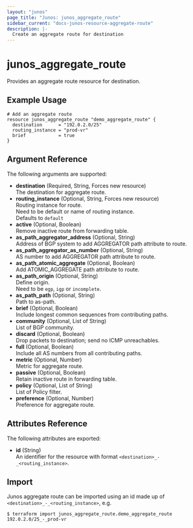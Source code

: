 ```yaml
---
layout: "junos"
page_title: "Junos: junos_aggregate_route"
sidebar_current: "docs-junos-resource-aggregate-route"
description: |-
  Create an aggregate route for destination
---
```


# junos_aggregate_route

Provides an aggregate route resource for destination.

## Example Usage

```hcl
# Add an aggregate route
resource junos_aggregate_route "demo_aggregate_route" {
  destination      = "192.0.2.0/25"
  routing_instance = "prod-vr"
  brief            = true
}
```

## Argument Reference

The following arguments are supported:

- **destination** (Required, String, Forces new resource)  
  The destination for aggregate route.
- **routing_instance** (Optional, String, Forces new resource)  
  Routing instance for route.  
  Need to be default or name of routing instance.  
  Defaults to `default`
- **active** (Optional, Boolean)  
  Remove inactive route from forwarding table.
- **as_path_aggregator_address** (Optional, String)  
  Address of BGP system to add AGGREGATOR path attribute to route.
- **as_path_aggregator_as_number** (Optional, String)  
  AS number to add AGGREGATOR path attribute to route.
- **as_path_atomic_aggregate** (Optional, Boolean)  
  Add ATOMIC_AGGREGATE path attribute to route.
- **as_path_origin** (Optional, String)  
  Define origin.  
  Need to be `egp`, `igp` or `incomplete`.
- **as_path_path** (Optional, String)  
  Path to as-path.
- **brief** (Optional, Boolean)  
  Include longest common sequences from contributing paths.
- **community** (Optional, List of String)  
  List of BGP community.
- **discard** (Optional, Boolean)  
  Drop packets to destination; send no ICMP unreachables.
- **full** (Optional, Boolean)  
  Include all AS numbers from all contributing paths.
- **metric** (Optional, Number)  
  Metric for aggregate route.
- **passive** (Optional, Boolean)  
  Retain inactive route in forwarding table.
- **policy** (Optional, List of String)  
  List of Policy filter.
- **preference** (Optional, Number)  
  Preference for aggregate route.

## Attributes Reference

The following attributes are exported:

- **id** (String)  
  An identifier for the resource with format `<destination>_-_<routing_instance>`.

## Import

Junos aggregate route can be imported using an id made up of `<destination>_-_<routing_instance>`, e.g.

```shell
$ terraform import junos_aggregate_route.demo_aggregate_route 192.0.2.0/25_-_prod-vr
```
